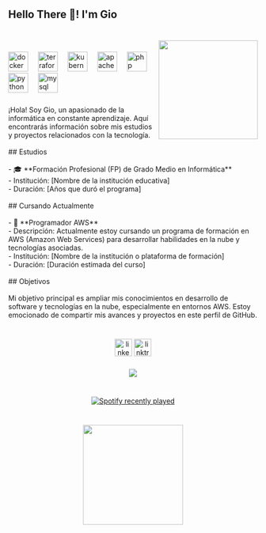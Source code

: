 <h2 align="left">Hello There 👋! I'm Gio</h2>

###

<br clear="both">

<img align="right" height="200" src="https://media.giphy.com/media/KpACNEh8jXK2Q/giphy.gif"  />

###

<div align="left">
  <img src="https://cdn.jsdelivr.net/gh/devicons/devicon/icons/docker/docker-original.svg" height="40" alt="docker logo"  />
  <img width="12" />
  <img src="https://cdn.jsdelivr.net/gh/devicons/devicon/icons/terraform/terraform-original.svg" height="40" alt="terraform logo"  />
  <img width="12" />
  <img src="https://cdn.jsdelivr.net/gh/devicons/devicon/icons/kubernetes/kubernetes-plain.svg" height="40" alt="kubernetes logo"  />
  <img width="12" />
  <img src="https://cdn.jsdelivr.net/gh/devicons/devicon/icons/apache/apache-original.svg" height="40" alt="apache logo"  />
  <img width="12" />
  <img src="https://cdn.jsdelivr.net/gh/devicons/devicon/icons/php/php-original.svg" height="40" alt="php logo"  />
  <img width="12" />
  <img src="https://cdn.jsdelivr.net/gh/devicons/devicon/icons/python/python-original.svg" height="40" alt="python logo"  />
  <img width="12" />
  <img src="https://cdn.jsdelivr.net/gh/devicons/devicon/icons/mysql/mysql-original.svg" height="40" alt="mysql logo"  />
</div>

###

<p align="left">¡Hola! Soy Gio, un apasionado de la informática en constante aprendizaje. Aquí encontrarás información sobre mis estudios y proyectos relacionados con la tecnología.<br><br>## Estudios<br><br>- 🎓 **Formación Profesional (FP) de Grado Medio en Informática**<br>  - Institución: [Nombre de la institución educativa]<br>  - Duración: [Años que duró el programa]<br><br>## Cursando Actualmente<br><br>- 🌱 **Programador AWS**<br>  - Descripción: Actualmente estoy cursando un programa de formación en AWS (Amazon Web Services) para desarrollar habilidades en la nube y tecnologías asociadas.<br>  - Institución: [Nombre de la institución o plataforma de formación]<br>  - Duración: [Duración estimada del curso]<br><br>## Objetivos<br><br>Mi objetivo principal es ampliar mis conocimientos en desarrollo de software y tecnologías en la nube, especialmente en entornos AWS. Estoy emocionado de compartir mis avances y proyectos en este perfil de GitHub.</p>

###

<br clear="both">

<div align="center">
  <img src="https://img.shields.io/static/v1?message=LinkedIn&logo=linkedin&label=&color=0077B5&logoColor=white&labelColor=&style=for-the-badge" height="35" alt="linkedin logo"  />
  <img src="https://img.shields.io/static/v1?message=Linktree&logo=linktree&label=&color=1de9b6&logoColor=white&labelColor=&style=for-the-badge" height="35" alt="linktree logo"  />
</div>

###

<div align="center">
  <img src="https://profile-counter.glitch.me/jpiedramacas/count.svg?"  />
</div>

###

<br clear="both">

<div align="center">
  <a href="https://open.spotify.com/user/1148718917">
    <img src="https://spotify-recently-played-readme.vercel.app/api?user=1148718917&count=5&unique=false" alt="Spotify recently played"  />
  </a>
</div>

###

<br clear="both">

<div align="center">
  <img height="202" src="https://media.giphy.com/media/v1.Y2lkPTc5MGI3NjExeGx0eTZnODM5NGIxcTdqcjE1OXMzMWFvNXJsOTEzeHZoMnRmZ240cSZlcD12MV9pbnRlcm5hbF9naWZfYnlfaWQmY3Q9Zw/l41lQpaXZo7GGWD0k/giphy.gif"  />
</div>

###
